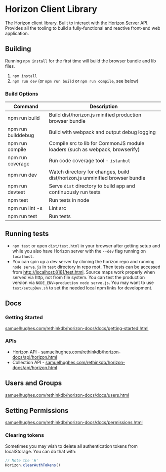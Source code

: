 # Horizon Client Library

The Horizon client library. Built to interact with the [Horizon Server](/server) API. Provides all the tooling to build a fully-functional and reactive front-end web application.

## Building

Running `npm install` for the first time will build the browser bundle and lib files.

1. `npm install`
2. `npm run dev` (or `npm run build` or `npm run compile`, see below)

### Build Options

Command             | Description
--------------------|----------------------------
npm run build       | Build dist/horizon.js minified production browser bundle
npm run builddebug  | Build with webpack and output debug logging
npm run compile     | Compile src to lib for CommonJS module loaders (such as webpack, browserify)
npm run coverage    | Run code coverage tool - `istanbul`
npm run dev         | Watch directory for changes, build dist/horizon.js unminified browser bundle
npm run devtest     | Serve `dist` directory to build app and continuously run tests
npm test            | Run tests in node
npm run lint -s     | Lint src
npm run test        | Run tests

## Running tests

* `npm test` or open `dist/test.html` in your browser after getting setup and while you also have Horizon server with the `--dev` flag running on `localhost`.
* You can spin up a dev server by cloning the horizon repo and running `node serve.js` in `test` directory in repo root. Then tests can be accessed from <http://localhost:8181/test.html>. Source maps work properly when served via http, not from file system. You can test the production version via `NODE_ENV=production node serve.js`. You may want to use `test/setupDev.sh` to set the needed local npm links for development.

## Docs


### Getting Started

[samuelhughes.com/rethinkdb/horizon-docs/docs/getting-started.html](http://samuelhughes.com/rethinkdb/horizon-docs/docs/getting-started.html)

### APIs

* Horizon API - [samuelhughes.com/rethinkdb/horizon-docs/api/horizon.html](http://samuelhughes.com/rethinkdb/horizon-docs/api/horizon.html)
* Collection API - [samuelhughes.com/rethinkdb/horizon-docs/api/horizon.html](http://samuelhughes.com/rethinkdb/horizon-docs/api/horizon.html)

## Users and Groups

[samuelhughes.com/rethinkdb/horizon-docs/docs/users.html](http://samuelhughes.com/rethinkdb/horizon-docs/docs/users.html)

## Setting Permissions

[samuelhughes.com/rethinkdb/horizon-docs/docs/permissions.html](http://samuelhughes.com/rethinkdb/horizon-docs/docs/permissions.html)

### Clearing tokens

Sometimes you may wish to delete all authentication tokens from localStorage. You can do that with:

``` js
// Note the 'H'
Horizon.clearAuthTokens()
```
